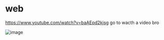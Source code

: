 # web
https://www.youtube.com/watch?v=baAEpd2kjsg
go to wacth a video bro


![image](https://github.com/user-attachments/assets/b18c82c9-0445-40b0-a584-b1727edf1a4f)
